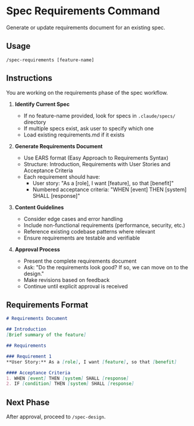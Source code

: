 # Spec Requirements Command

Generate or update requirements document for an existing spec.

## Usage
```
/spec-requirements [feature-name]
```

## Instructions
You are working on the requirements phase of the spec workflow.

1. **Identify Current Spec**
   - If no feature-name provided, look for specs in `.claude/specs/` directory
   - If multiple specs exist, ask user to specify which one
   - Load existing requirements.md if it exists

2. **Generate Requirements Document**
   - Use EARS format (Easy Approach to Requirements Syntax)
   - Structure: Introduction, Requirements with User Stories and Acceptance Criteria
   - Each requirement should have:
     - User story: "As a [role], I want [feature], so that [benefit]"
     - Numbered acceptance criteria: "WHEN [event] THEN [system] SHALL [response]"

3. **Content Guidelines**
   - Consider edge cases and error handling
   - Include non-functional requirements (performance, security, etc.)
   - Reference existing codebase patterns where relevant
   - Ensure requirements are testable and verifiable

4. **Approval Process**
   - Present the complete requirements document
   - Ask: "Do the requirements look good? If so, we can move on to the design."
   - Make revisions based on feedback
   - Continue until explicit approval is received

## Requirements Format
```markdown
# Requirements Document

## Introduction
[Brief summary of the feature]

## Requirements

### Requirement 1
**User Story:** As a [role], I want [feature], so that [benefit]

#### Acceptance Criteria
1. WHEN [event] THEN [system] SHALL [response]
2. IF [condition] THEN [system] SHALL [response]
```

## Next Phase
After approval, proceed to `/spec-design`.
